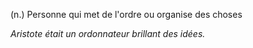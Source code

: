 (n.) Personne qui met de l'ordre ou organise des choses

*Aristote était un ordonnateur brillant des idées.*